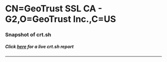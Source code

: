 # CN=GeoTrust SSL CA - G2,O=GeoTrust Inc.,C=US
### Snapshot of crt.sh
##### Click [here](https://crt.sh/?serial=49D7A016B2DA1530ACA0C016E440FECC) for a live crt.sh report

---
